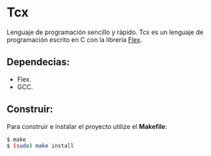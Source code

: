 # Tcx
Lenguaje de programación sencillo y rápido.
Tcx es un lenguaje de programación escrito en C con la librería [Flex](http://flex.sourceforge.net).

## Dependecias:
+ Flex.
+ GCC.

## Construir:
Para construir e instalar el proyecto utilize el __Makefile__:
```sh
$ make
$ (sudo) make install
```
